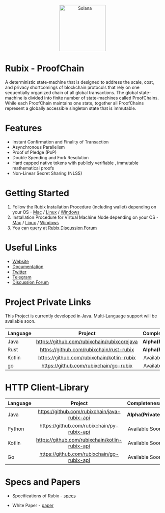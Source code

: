 <p align="center">
  <a href="https://rubix.network">
    <img alt="Solana" src="https://i.imgur.com/6vToeX2.png" width="150" />
  </a>
</p>

# Rubix - ProofChain

A deterministic state-machine that is designed to address the scale, cost, and privacy shortcomings of blockchain protocols that rely on one sequentially organized chain of all global transactions. The global state-machine is divided into finite number of state-machines called ProofChains. While each ProofChain maintains one state, together all ProofChains represent a globally accessible singleton state that is immutable. 

# Features

* Instant Confirmation and Finality of Transaction
* Asynchronous Parallelism
* Proof of Pledge (PoP)
* Double Spending and Fork Resolution
* Hard capped native tokens with publicly verifiable , immutable mathematical proofs
* Non-Linear Secret Sharing (NLSS)

# Getting Started
1. Follow the Rubix Installation Procedure (including wallet) depending on your OS - [Mac](https://github.com/rubixchain/rubixnetwork/blob/master/mac.md) / [Linux](https://github.com/rubixchain/rubixnetwork/blob/master/linux.md) / [Windows](https://github.com/rubixchain/rubixnetwork/blob/master/windows.md)
2. Installation Procedure for Virtual Machine Node depending on your OS - [Mac](https://github.com/rubixchain/rubixnetwork/blob/master/mac-vm.md) / [Linux](https://github.com/rubixchain/rubixnetwork/blob/master/linux-vm.md) / [Windows](https://github.com/rubixchain/rubixnetwork/blob/master/windows-vm.md)
3. You can query at [Rubix Discussion Forum](https://t.me/joinchat/FVW78xbBBvefEUSBB0p4Fw)

# Useful Links
* [Website](https://rubix.network/)
* [Documentation](https://rubix.network/)
* [Twitter](https://twitter.com/RubixChain)
* [Telegram](https://t.me/joinchat/FVW78xbBBvefEUSBB0p4Fw)
* [Discussion Forum](https://t.me/joinchat/FVW78xbBBvefEUSBB0p4Fw)

# Project Private Links

This Project is currently developed in Java. Multi-Language support will be available soon.

| **Language**        | **Project**           | **Completeness**  |
| :-------------------|:---------------------:| -----------------:|
| Java                | https://github.com/rubixchain/rubixcorejava | **Alpha(Private)** |
| Rust              | https://github.com/rubixchain/rust-rubix | **Alpha(Private)** |
| Kotlin              | https://github.com/rubixchain/kotlin-rubix | Available Soon |
| go                  | https://github.com/rubixchain/go-rubix | Available Soon |

# HTTP Client-Library

| **Language**        | **Project**           | **Completeness**  |
| :-------------------|:---------------------:| -----------------:|
| Java                | https://github.com/rubixchain/java-rubix-api | **Alpha(Private)** |
| Python              | https://github.com/rubixchain/py-rubix-api | Available Soon |
| Kotlin              | https://github.com/rubixchain/kotlin-rubix-api | Available Soon |
| Go                  | https://github.com/rubixchain/go-rubix-api | Available Soon |

# Specs and Papers

* Specifications of Rubix - [specs](https://rubix.network/)

* White Paper - [paper](https://github.com/rubixchain/rubixnetwork/raw/master/RubiX_WhitePaper%20R1.8.pdf)

